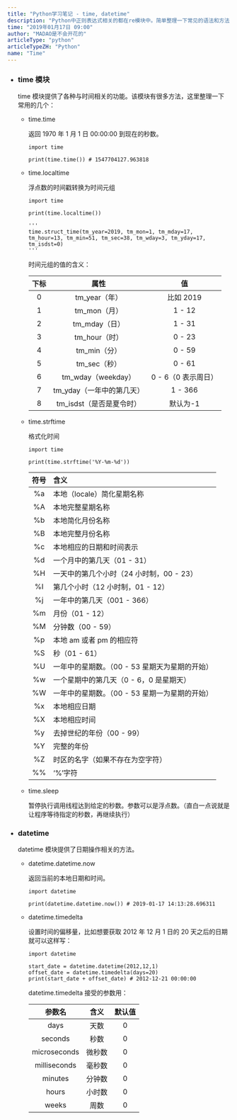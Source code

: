 ```yaml
---
title: "Python学习笔记 - time, datetime"
description: "Python中正则表达式相关的都在re模块中。简单整理一下常见的语法和方法"
time: "2019年01月17日 09:00"
author: "MADAO是不会开花的"
articleType: "python"
articleTypeZH: "Python"
name: "Time"
---
```


- ### time 模块

  time 模块提供了各种与时间相关的功能。该模块有很多方法，这里整理一下常用的几个：

  - time.time

    返回 1970 年 1 月 1 日 00:00:00 到现在的秒数。

    ```
    import time

    print(time.time()) # 1547704127.963818
    ```

  - time.localtime

    浮点数的时间戳转换为时间元组

    ```
    import time

    print(time.localtime())

    '''
    time.struct_time(tm_year=2019, tm_mon=1, tm_mday=17, tm_hour=13, tm_min=51, tm_sec=38, tm_wday=3, tm_yday=17, tm_isdst=0)
    '''
    ```

    时间元组的值的含义：

    | 下标 |           属性            |         值          |
    | :--: | :-----------------------: | :-----------------: |
    |  0   |       tm_year（年）       |      比如 2019      |
    |  1   |       tm_mon（月）        |       1 - 12        |
    |  2   |       tm_mday（日）       |       1 - 31        |
    |  3   |       tm_hour（时）       |       0 - 23        |
    |  4   |       tm_min（分）        |       0 - 59        |
    |  5   |       tm_sec（秒）        |       0 - 61        |
    |  6   |    tm_wday（weekday）     | 0 - 6（0 表示周日） |
    |  7   | tm_yday（一年中的第几天） |       1 - 366       |
    |  8   | tm_isdst（是否是夏令时）  |      默认为-1       |

  - time.strftime

    格式化时间

    ```
    import time

    print(time.strftime('%Y-%m-%d'))
    ```

    | 符号 | 含义                                           |
    | :--: | :--------------------------------------------- |
    |  %a  | 本地（locale）简化星期名称                     |
    |  %A  | 本地完整星期名称                               |
    |  %b  | 本地简化月份名称                               |
    |  %B  | 本地完整月份名称                               |
    |  %c  | 本地相应的日期和时间表示                       |
    |  %d  | 一个月中的第几天（01 - 31）                    |
    |  %H  | 一天中的第几个小时（24 小时制，00 - 23）       |
    |  %I  | 第几个小时（12 小时制，01 - 12）               |
    |  %j  | 一年中的第几天（001 - 366）                    |
    |  %m  | 月份（01 - 12）                                |
    |  %M  | 分钟数（00 - 59）                              |
    |  %p  | 本地 am 或者 pm 的相应符                       |
    |  %S  | 秒（01 - 61）                                  |
    |  %U  | 一年中的星期数。（00 - 53 星期天为星期的开始） |
    |  %w  | 一个星期中的第几天（0 - 6，0 是星期天）        |
    |  %W  | 一年中的星期数。（00 - 53 星期一为星期的开始） |
    |  %x  | 本地相应日期                                   |
    |  %X  | 本地相应时间                                   |
    |  %y  | 去掉世纪的年份（00 - 99）                      |
    |  %Y  | 完整的年份                                     |
    |  %Z  | 时区的名字（如果不存在为空字符）               |
    |  %%  | ‘%’字符                                        |

  - time.sleep

    暂停执行调用线程达到给定的秒数。参数可以是浮点数。（直白一点说就是让程序等待指定的秒数，再继续执行）

- ### datetime

  datetime 模块提供了日期操作相关的方法。

  - datetime.datetime.now

    返回当前的本地日期和时间。

    ```
    import datetime

    print(datetime.datetime.now()) # 2019-01-17 14:13:28.696311
    ```

  - datetime.timedelta

    设置时间的偏移量，比如想要获取 2012 年 12 月 1 日的 20 天之后的日期就可以这样写：

    ```
    import datetime

    start_date = datetime.datetime(2012,12,1)
    offset_date = datetime.timedelta(days=20)
    print(start_date + offset_date) # 2012-12-21 00:00:00
    ```

    datetime.timedelta 接受的参数用：

    |    参数名    |  含义  | 默认值 |
    | :----------: | :----: | :----: |
    |     days     |  天数  |   0    |
    |   seconds    |  秒数  |   0    |
    | microseconds | 微秒数 |   0    |
    | milliseconds | 毫秒数 |   0    |
    |   minutes    | 分钟数 |   0    |
    |    hours     | 小时数 |   0    |
    |    weeks     |  周数  |   0    |

